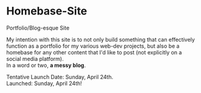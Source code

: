 # Homebase-Site
Portfolio/Blog-esque Site

My intention with this site is to not only build something that can effectively function as a portfolio for my various web-dev projects, but also be a homebase for any other content that I'd like to post (not explicitly on a social media platform). <br> 
In a word or two, <b>a messy blog</b>.


Tentative Launch Date: Sunday, April 24th.
<br>Launched: Sunday, April 24th!
